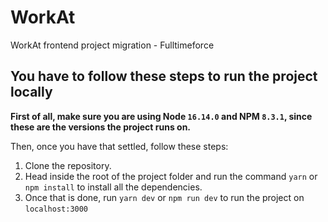 # WorkAt

WorkAt frontend project migration - Fulltimeforce

## You have to follow these steps to run the project locally

**First of all, make sure you are using Node `16.14.0` and NPM `8.3.1`, since these are the versions the project runs on.**

Then, once you have that settled, follow these steps:

1. Clone the repository.
2. Head inside the root of the project folder and run the command `yarn` or `npm install` to install all the dependencies.
3. Once that is done, run `yarn dev` or `npm run dev` to run the project on `localhost:3000`
